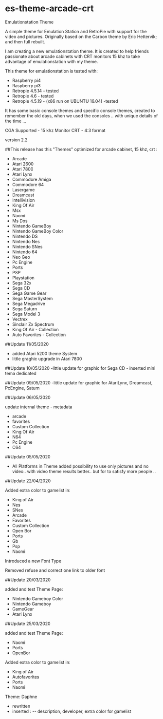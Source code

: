 # es-theme-arcade-crt
Emulationstation Theme

A simple theme for Emulation Station and RetroPie with support for the video and pictures.
Originally based on the Carbon theme by Eric Hettervik; and then full rebuilt.

I am creating a new emulationstation theme. It is created to help friends passionate about arcade cabinets with CRT monitors 15 khz to take advantage of emulationstation with my theme.

This theme for emulationstation is tested with:
- Raspberry pi4
- Raspberry pi3
- Retropie 4.5.14 - tested
- Retropie 4.6 - tested
- Retropie 4.5.19 - (x86 run on UBUNTU 16.04) -tested

It has some basic console themes and specific console themes, created to remember the old days, when we used the consoles .. with unique details of the time ...

CGA Supported - 15 khz Monitor CRT - 4:3 format

version 2.2

##This release has this "Themes" optimized for arcade cabinet, 15 khz, crt :

- Arcade
- Atari 2600
- Atari 7800
- Atari Lynx
- Commodore Amiga 
- Commodore 64
- Lasergame
- Dreamcast
- Intellivision
- King Of Air
- Msx
- Naomi
- Ms Dos
- Nintendo GameBoy
- Nintendo GameBoy Color
- Nintendo DS
- Nintendo Nes
- Nintendo SNes
- Nintendo 64
- Neo Geo
- Pc Engine
- Ports
- PSP
- Playstation
- Sega 32x
- Sega CD
- Sega Game Gear
- Sega MasterSystem
- Sega Megadrive
- Sega Saturn
- Sega Model 3
- Vectrex
- Sinclair Zx Spectrum
- King Of Air - Collection
- Auto Favorites - Collection


##Update 11/05/2020
- added Atari 5200 theme System
- little graghic upgrade in Atari 7800

##Update 10/05/2020
-little update for graphic for Sega CD - inserted mini tema dedicated

##Update 09/05/2020
-little update for graphic for AtariLynx, Dreamcast, PcEngine, Saturn

##Update 06/05/2020

update internal theme - metadata
- arcade
- favorites
- Custom Collection
- King Of Air
- N64
- Pc Engine
- C64

##Update 05/05/2020

- All Platforms in Theme
added possibility to use only pictures and no video.. 
with video theme results better.. but for to satisfy more people ..

##Update 22/04/2020

Added extra color to gamelist in:
- King of Air
- Nes
- SNes
- Arcade
- Favorites
- Custom Collection
- Open Bor
- Ports
- Gb
- Psp
- Naomi

Introduced a new Font Type

Removed refuse and correct one link to older font


##Update 20/03/2020

added and test Theme Page:
- Nintendo Gameboy Color
- Nintendo Gameboy
- GameGear
- Atari Lynx

##Update 25/03/2020

added and test Theme Page:
- Naomi
- Ports
- OpenBor

Added extra color to gamelist in:
- King of Air
- Autofavorites
- Ports
- Naomi

Theme: Daphne
- rewritten
- inserted : 
-- description, developer, extra color for gamelist






